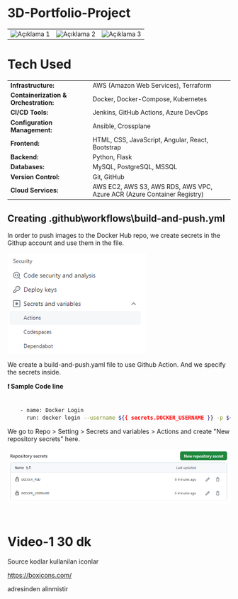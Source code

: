 # 3D-Portfolio-Project

<table>
  <tr>
    <td><img src="URL_TO_IMAGE_1" alt="Açıklama 1" width="200"></td>
    <td><img src="URL_TO_IMAGE_2" alt="Açıklama 2" width="200"></td>
    <td><img src="URL_TO_IMAGE_3" alt="Açıklama 3" width="200"></td>
  </tr>
</table>


# Tech Used

<table>
  <tr>
    <td><strong>Infrastructure:</strong></td>
    <td>AWS (Amazon Web Services), Terraform</td>
  </tr>
  <tr>
    <td><strong>Containerization & Orchestration:</strong></td>
    <td>Docker, Docker-Compose, Kubernetes</td>
  </tr>
  <tr>
    <td><strong>CI/CD Tools:</strong></td>
    <td>Jenkins, GitHub Actions, Azure DevOps</td>
  </tr>
  <tr>
    <td><strong>Configuration Management:</strong></td>
    <td>Ansible, Crossplane</td>
  </tr>
  <tr>
    <td><strong>Frontend:</strong></td>
    <td>HTML, CSS, JavaScript, Angular, React, Bootstrap</td>
  </tr>
  <tr>
    <td><strong>Backend:</strong></td>
    <td>Python, Flask</td>
  </tr>
  <tr>
    <td><strong>Databases:</strong></td>
    <td>MySQL, PostgreSQL, MSSQL</td>
  </tr>
  <tr>
    <td><strong>Version Control:</strong></td>
    <td>Git, GitHub</td>
  </tr>
  <tr>
    <td><strong>Cloud Services:</strong></td>
    <td>AWS EC2, AWS S3, AWS RDS, AWS VPC, Azure ACR (Azure Container Registry)</td>
  </tr>
</table>



## Creating .github\workflows\build-and-push.yml

In order to push images to the Docker Hub repo, we create secrets in the Githup account and use them in the file.

![parameters](project-images/repo-images/secrets-actions.png)

We create a build-and-push.yaml file to use Github Action. And we specify the secrets inside.  

**❗ Sample Code line**

```sh

    - name: Docker Login
      run: docker login --username ${{ secrets.DOCKER_USERNAME }} -p ${{ secrets.DOCKER_PWD }}

```

We go to Repo > Setting > Secrets and variables > Actions and create "New repository secrets" here.

![parameters](project-images/repo-images/repo-secrets.png)



```sh


```


```sh


```


# Video-1 30 dk

Source kodlar kullanilan iconlar 

https://boxicons.com/

adresinden alinmistir











